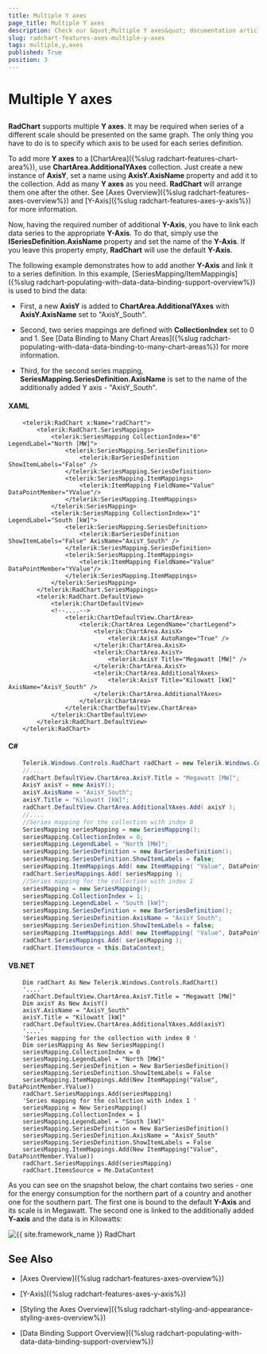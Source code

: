 ```yaml
---
title: Multiple Y axes
page_title: Multiple Y axes
description: Check our &quot;Multiple Y axes&quot; documentation article for the RadChart {{ site.framework_name }} control.
slug: radchart-features-axes-multiple-y-axes
tags: multiple,y,axes
published: True
position: 3
---
```


# Multiple Y axes



## 

__RadChart__ supports multiple __Y axes__. It may be required when series of a different scale should be presented on the same graph. The only thing you have to do is to specify which axis to be used for each series definition.

To add more __Y axes__ to a [ChartArea]({%slug radchart-features-chart-area%}), use __ChartArea.AdditionalYAxes__ collection. Just create a new instance of __AxisY__, set a name using __AxisY.AxisName__ property and add it to the collection. Add as many __Y axes__ as you need. __RadChart__ will arrange them one after the other. See [Axes Overview]({%slug radchart-features-axes-overview%}) and [Y-Axis]({%slug radchart-features-axes-y-axis%}) for more information.

Now, having the required number of additional __Y-Axis__, you have to link each data series to the appropriate __Y-Axis__. To do that, simply use the __ISeriesDefinition.AxisName__ property and set the name of the __Y-Axis__. If you leave this property empty, __RadChart__ will use the default __Y-Axis__.

The following example demonstrates how to add another __Y-Axis__ and link it to a series definition. In this example, [SeriesMapping/ItemMappingis]({%slug radchart-populating-with-data-data-binding-support-overview%}) is used to bind the data:

* First, a new __AxisY__ is added to __ChartArea.AdditionalYAxes__ with __AxisY.AxisName__ set to "AxisY_South". 


* Second, two series mappings are defined with __CollectionIndex__ set to 0 and 1. See [Data Binding to Many Chart Areas]({%slug radchart-populating-with-data-data-binding-to-many-chart-areas%}) for more information. 


* Third, for the second series mapping, __SeriesMapping.SeriesDefinition.AxisName__ is set to the name of the additionally added Y axis - "AxisY_South".

#### __XAML__

```XAML
	<telerik:RadChart x:Name="radChart">
	    <telerik:RadChart.SeriesMappings>
	        <telerik:SeriesMapping CollectionIndex="0" LegendLabel="North [MW]">
	            <telerik:SeriesMapping.SeriesDefinition>
	                <telerik:BarSeriesDefinition ShowItemLabels="False" />
	            </telerik:SeriesMapping.SeriesDefinition>
	            <telerik:SeriesMapping.ItemMappings>
	                <telerik:ItemMapping FieldName="Value" DataPointMember="YValue"/>
	            </telerik:SeriesMapping.ItemMappings>
	        </telerik:SeriesMapping>
	        <telerik:SeriesMapping CollectionIndex="1" LegendLabel="South [kW]">
	            <telerik:SeriesMapping.SeriesDefinition>
	                <telerik:BarSeriesDefinition ShowItemLabels="False" AxisName="AxisY_South" />
	            </telerik:SeriesMapping.SeriesDefinition>
	            <telerik:SeriesMapping.ItemMappings>
	                <telerik:ItemMapping FieldName="Value" DataPointMember="YValue"/>
	            </telerik:SeriesMapping.ItemMappings>
	        </telerik:SeriesMapping>
	    </telerik:RadChart.SeriesMappings>
	    <telerik:RadChart.DefaultView>
	        <telerik:ChartDefaultView>
	        <!--....-->
	            <telerik:ChartDefaultView.ChartArea>
	                <telerik:ChartArea LegendName="chartLegend">
	                    <telerik:ChartArea.AxisX>
	                        <telerik:AxisX AutoRange="True" />
	                    </telerik:ChartArea.AxisX>
	                    <telerik:ChartArea.AxisY>
	                        <telerik:AxisY Title="Megawatt [MW]" />
	                    </telerik:ChartArea.AxisY>
	                    <telerik:ChartArea.AdditionalYAxes>
	                        <telerik:AxisY Title="Kilowatt [kW]" AxisName="AxisY_South" />
	                    </telerik:ChartArea.AdditionalYAxes>
	                </telerik:ChartArea>
	            </telerik:ChartDefaultView.ChartArea>
	        </telerik:ChartDefaultView>
	    </telerik:RadChart.DefaultView>
	</telerik:RadChart>
```



#### __C#__

```C#
	Telerik.Windows.Controls.RadChart radChart = new Telerik.Windows.Controls.RadChart();
	//....
	radChart.DefaultView.ChartArea.AxisY.Title = "Megawatt [MW]";
	AxisY axisY = new AxisY();
	axisY.AxisName = "AxisY_South";
	axisY.Title = "Kilowatt [kW]";
	radChart.DefaultView.ChartArea.AdditionalYAxes.Add( axisY );
	//....
	//Series mapping for the collection with index 0
	SeriesMapping seriesMapping = new SeriesMapping();
	seriesMapping.CollectionIndex = 0;
	seriesMapping.LegendLabel = "North [MW]";
	seriesMapping.SeriesDefinition = new BarSeriesDefinition();
	seriesMapping.SeriesDefinition.ShowItemLabels = false;
	seriesMapping.ItemMappings.Add( new ItemMapping( "Value", DataPointMember.YValue ) );
	radChart.SeriesMappings.Add( seriesMapping );
	//Series mapping for the collection with index 1
	seriesMapping = new SeriesMapping();
	seriesMapping.CollectionIndex = 1;
	seriesMapping.LegendLabel = "South [kW]";
	seriesMapping.SeriesDefinition = new BarSeriesDefinition();
	seriesMapping.SeriesDefinition.AxisName = "AxisY_South";
	seriesMapping.SeriesDefinition.ShowItemLabels = false;
	seriesMapping.ItemMappings.Add( new ItemMapping( "Value", DataPointMember.YValue ) );
	radChart.SeriesMappings.Add( seriesMapping );
	radChart.ItemsSource = this.DataContext;
```



#### __VB.NET__

```VB.NET
	Dim radChart As New Telerik.Windows.Controls.RadChart()
	'....'
	radChart.DefaultView.ChartArea.AxisY.Title = "Megawatt [MW]"
	Dim axisY As New AxisY()
	axisY.AxisName = "AxisY_South"
	axisY.Title = "Kilowatt [kW]"
	radChart.DefaultView.ChartArea.AdditionalYAxes.Add(axisY)
	'....'
	'Series mapping for the collection with index 0 '
	Dim seriesMapping As New SeriesMapping()
	seriesMapping.CollectionIndex = 0
	seriesMapping.LegendLabel = "North [MW]"
	seriesMapping.SeriesDefinition = New BarSeriesDefinition()
	seriesMapping.SeriesDefinition.ShowItemLabels = False
	seriesMapping.ItemMappings.Add(New ItemMapping("Value", DataPointMember.YValue))
	radChart.SeriesMappings.Add(seriesMapping)
	'Series mapping for the collection with index 1 '
	seriesMapping = New SeriesMapping()
	seriesMapping.CollectionIndex = 1
	seriesMapping.LegendLabel = "South [kW]"
	seriesMapping.SeriesDefinition = New BarSeriesDefinition()
	seriesMapping.SeriesDefinition.AxisName = "AxisY_South"
	seriesMapping.SeriesDefinition.ShowItemLabels = False
	seriesMapping.ItemMappings.Add(New ItemMapping("Value", DataPointMember.YValue))
	radChart.SeriesMappings.Add(seriesMapping)
	radChart.ItemsSource = Me.DataContext
```



As you can see on the snapshot below, the chart contains two series - one for the energy consumption for the northern part of a country and another one for the southern part. The first one is bound to the default __Y-Axis__ and its scale is in Megawatt. The second one is linked to the additionally added __Y-axis__ and the data is in Kilowatts:

![{{ site.framework_name }} RadChart  ](images/RadChart_Features_Axes_MultipleYAxes_20.png)

## See Also

 * [Axes Overview]({%slug radchart-features-axes-overview%})

 * [Y-Axis]({%slug radchart-features-axes-y-axis%})

 * [Styling the Axes Overview]({%slug radchart-styling-and-appearance-styling-axes-overview%})

 * [Data Binding Support Overview]({%slug radchart-populating-with-data-data-binding-support-overview%})
